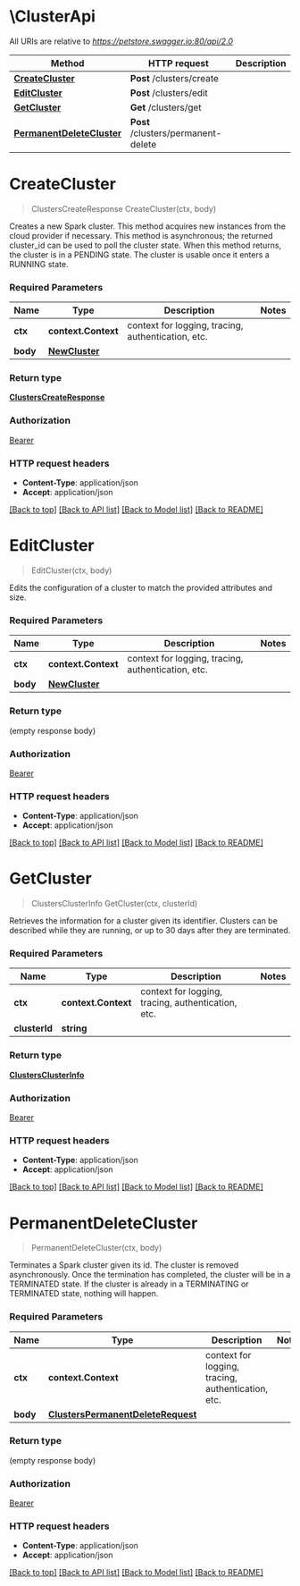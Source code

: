 # \ClusterApi

All URIs are relative to *https://petstore.swagger.io:80/api/2.0*

Method | HTTP request | Description
------------- | ------------- | -------------
[**CreateCluster**](ClusterApi.md#CreateCluster) | **Post** /clusters/create | 
[**EditCluster**](ClusterApi.md#EditCluster) | **Post** /clusters/edit | 
[**GetCluster**](ClusterApi.md#GetCluster) | **Get** /clusters/get | 
[**PermanentDeleteCluster**](ClusterApi.md#PermanentDeleteCluster) | **Post** /clusters/permanent-delete | 


# **CreateCluster**
> ClustersCreateResponse CreateCluster(ctx, body)


Creates a new Spark cluster. This method acquires new instances from the cloud provider if necessary. This method is asynchronous; the returned cluster_id can be used to poll the cluster state. When this method returns, the cluster is in a PENDING state. The cluster is usable once it enters a RUNNING state.

### Required Parameters

Name | Type | Description  | Notes
------------- | ------------- | ------------- | -------------
 **ctx** | **context.Context** | context for logging, tracing, authentication, etc.
  **body** | [**NewCluster**](NewCluster.md)|  | 

### Return type

[**ClustersCreateResponse**](ClustersCreateResponse.md)

### Authorization

[Bearer](../README.md#Bearer)

### HTTP request headers

 - **Content-Type**: application/json
 - **Accept**: application/json

[[Back to top]](#) [[Back to API list]](../README.md#documentation-for-api-endpoints) [[Back to Model list]](../README.md#documentation-for-models) [[Back to README]](../README.md)

# **EditCluster**
> EditCluster(ctx, body)


Edits the configuration of a cluster to match the provided attributes and size.

### Required Parameters

Name | Type | Description  | Notes
------------- | ------------- | ------------- | -------------
 **ctx** | **context.Context** | context for logging, tracing, authentication, etc.
  **body** | [**NewCluster**](NewCluster.md)|  | 

### Return type

 (empty response body)

### Authorization

[Bearer](../README.md#Bearer)

### HTTP request headers

 - **Content-Type**: application/json
 - **Accept**: application/json

[[Back to top]](#) [[Back to API list]](../README.md#documentation-for-api-endpoints) [[Back to Model list]](../README.md#documentation-for-models) [[Back to README]](../README.md)

# **GetCluster**
> ClustersClusterInfo GetCluster(ctx, clusterId)


Retrieves the information for a cluster given its identifier. Clusters can be described while they are running, or up to 30 days after they are terminated.

### Required Parameters

Name | Type | Description  | Notes
------------- | ------------- | ------------- | -------------
 **ctx** | **context.Context** | context for logging, tracing, authentication, etc.
  **clusterId** | **string**|  | 

### Return type

[**ClustersClusterInfo**](ClustersClusterInfo.md)

### Authorization

[Bearer](../README.md#Bearer)

### HTTP request headers

 - **Content-Type**: application/json
 - **Accept**: application/json

[[Back to top]](#) [[Back to API list]](../README.md#documentation-for-api-endpoints) [[Back to Model list]](../README.md#documentation-for-models) [[Back to README]](../README.md)

# **PermanentDeleteCluster**
> PermanentDeleteCluster(ctx, body)


Terminates a Spark cluster given its id. The cluster is removed asynchronously. Once the termination has completed, the cluster will be in a TERMINATED state. If the cluster is already in a TERMINATING or TERMINATED state, nothing will happen.

### Required Parameters

Name | Type | Description  | Notes
------------- | ------------- | ------------- | -------------
 **ctx** | **context.Context** | context for logging, tracing, authentication, etc.
  **body** | [**ClustersPermanentDeleteRequest**](ClustersPermanentDeleteRequest.md)|  | 

### Return type

 (empty response body)

### Authorization

[Bearer](../README.md#Bearer)

### HTTP request headers

 - **Content-Type**: application/json
 - **Accept**: application/json

[[Back to top]](#) [[Back to API list]](../README.md#documentation-for-api-endpoints) [[Back to Model list]](../README.md#documentation-for-models) [[Back to README]](../README.md)

